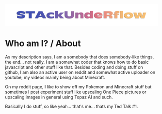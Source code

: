 ![Logo](https://raw.githubusercontent.com/StackUnderflow1617/stackunderflow1617.github.io/main/src/StackUnderflow.png)
# Who am I? / About
As my description says, I am a somebody that does somebody-like things, the end... not really. I am a somewhat coder that knows how to do basic javascript and other stuff like that. Besides coding and doing stuff on github, I am also an active user on reddit and somewhat active uploader on youtube, my videos mainly being about Minecraft.

On my reddit page, I like to show off my Pokemon and Minecraft stuff but sometimes I post experiment stuff like upscaling One Piece pictures or upscaling images in general using Topaz AI and such.

Basically I do stuff, so like yeah... that's me... thats my Ted Talk #1.
